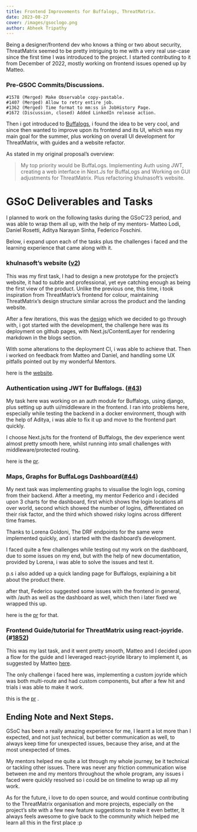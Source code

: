 ```yaml
---
title: Frontend Improvements for Buffalogs, ThreatMatrix.
date: 2023-08-27
cover: /images/gsoclogo.png
author: Abheek Tripathy
---
```


Being a designer/frontend dev who knows a thing or two about security, ThreatMatrix seemed to be pretty intriguing to me with a very real use-case since the first time I was introduced to the project. I started contributing to it from December of 2022, mostly working on frontend issues opened up by Matteo.

### Pre-GSOC Commits/Discussions.

```(js)
#1578 (Merged) Make Observable copy-pastable.
#1407 (Merged) Allow to retry entire job.
#1362 (Merged) Time format to mm:ss in JobHistory Page.
#1672 (Discussion, closed) Added LinkedIn release action.
```

Then i got introduced to [Buffalogs](https://github.com/certego/BuffaLogs), i found the idea to be very cool, and since then wanted to improve upon its frontend and its UI, which was my main goal for the summer, plus working on overall UI development for ThreatMatrix, with guides and a website refactor.

As stated in my original proposal’s overview:

> My top priority would be BuffaLogs. Implementing Auth using JWT, creating a web interface in Next.Js for BuffaLogs and Working on GUI adjustments for ThreatMatrix. Plus refactoring khulnasoft’s website.

# GSoC Deliverables and Tasks

I planned to work on the following tasks during the GSoC’23 period, and was able to wrap them all up, with the help of my mentors- Matteo Lodi, Daniel Rosetti, Aditya Narayan Sinha, Federico Foschini.

Below, i expand upon each of the tasks plus the challenges i faced and the learning experience that came along with it.

### khulnasoft’s website ([v2](https://github.com/khulnasoft/threatmatrix))

This was my first task, I had to design a new prototype for the project’s website, it had to subtle and professional, yet eye catching enough as being the first view of the product. Unlike the previous one, this time, i took inspiration from ThreatMatrix’s frontend for colour, maintaining ThreatMatrix’s design structure similar across the product and the landing website.

After a few iterations, this was the [design](https://www.figma.com/file/1WoQUNP99W1Ou3xMelv9AT/ThreatMatrix-website?type=design&node-id=235%3A1806&mode=dev) which we decided to go through with, i got started with the development, the challenge here was its deployment on github pages, with Next.js/ContentLayer for rendering markdown in the blogs section.

With some alterations to the deployment CI, i was able to achieve that. Then i worked on feedback from Matteo and Daniel, and handling some UX pitfalls pointed out by my wonderful Mentors.

here is the [website](https://threatmatrix.khulnasoft.com/).

### Authentication using JWT for Buffalogs. ([#43](https://github.com/certego/BuffaLogs/pull/43))

My task here was working on an auth module for Buffalogs, using django, plus setting up auth ui/middleware in the frontend. I ran into problems here, especially while testing the backend in a docker environment, though with the help of Aditya, i was able to fix it up and move to the frontend part quickly.

I choose Next.js/ts for the frontend of Buffalogs, the dev experience went almost pretty smooth here, whilst running into small challenges with middleware/protected routing.

here is the [pr](https://github.com/certego/BuffaLogs/pull/43).

### Maps, Graphs for BuffaLogs Dashboard([#44](https://github.com/certego/BuffaLogs/pull/44))

My next task was implementing graphs to visualise the login logs, coming from their backend. After a meeting, my mentor Federico and i decided upon 3 charts for the dashboard, first which shows the login locations all over world, second which showed the number of logins, differentiated on their risk factor, and the third which showed risky logins across different time frames.

Thanks to Lorena Goldoni, The DRF endpoints for the same were implemented quickly, and i started with the dashboard’s development.

I faced quite a few challenges while testing out my work on the dashboard, due to some issues on my end, but with the help of new documentation, provided by Lorena, i was able to solve the issues and test it.

p.s i also added up a quick landing page for Buffalogs, explaining a bit about the product there.

after that, Federico suggested some issues with the frontend in general, with /auth as well as the dashboard as well, which then i later fixed we wrapped this up.

here is the [pr](https://github.com/certego/BuffaLogs/pull/44) for that.

### Frontend Guide/tutorial for ThreatMatrix using react-joyride.(#[1852](https://github.com/khulnasoft/ThreatMatrix/pull/1852))

This was my last task, and it went pretty smooth, Matteo and I decided upon a flow for the guide and I leveraged react-joyride library to implement it, as suggested by Matteo [here](https://github.com/khulnasoft/ThreatMatrix/issues/1589).

The only challenge i faced here was, implementing a custom joyride which was both multi-route and had custom components, but after a few hit and trials i was able to make it work.

this is the [pr](https://github.com/khulnasoft/ThreatMatrix/pull/1852) .

## Ending Note and Next Steps.

GSoC has been a really amazing experience for me, I learnt a lot more than I expected, and not just technical, but better communication as well, to always keep time for unexpected issues, because they arise, and at the most unexpected of times.

My mentors helped me quite a lot through my whole journey, be it technical or tackling other issues. There was never any friction communication wise between me and my mentors throughout the whole program, any issues i faced were quickly resolved so i could be on timeline to wrap up all my work.

As for the future, i love to do open source, and would continue contributing to the ThreatMatrix organisation and more projects, especially on the project’s site with a few new feature suggestions to make it even better, It always feels awesome to give back to the community which helped me learn all this in the first place :p
